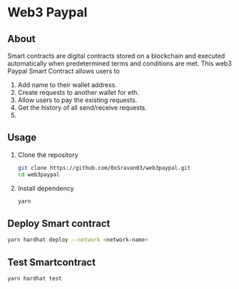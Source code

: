 # Web3 Paypal

## About
Smart contracts are digital contracts stored on a blockchain and executed automatically when predetermined terms and conditions are met.
This web3 Paypal Smart Contract allows users to 
  1. Add name to their wallet address.
  2. Create requests to another wallet for eth.
  3. Allow users to pay the existing requests.
  4. Get the history of all send/receive requests.
  5. 

## Usage
1. Clone the repository
    ```bash
    git clone https://github.com/0xSravan03/web3paypal.git
    cd web3paypal
    ```
2. Install dependency
    ```bash
    yarn
    ```
## Deploy Smart contract
```bash
yarn hardhat deploy --network <network-name>
```
## Test Smartcontract
```bash
yarn hardhat test
```
